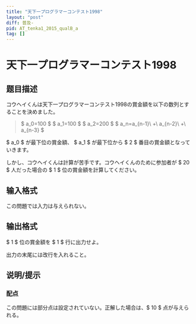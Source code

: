 ```yaml
---
title: "天下一プログラマーコンテスト1998"
layout: "post"
diff: 普及-
pid: AT_tenka1_2015_qualB_a
tag: []
---
```


# 天下一プログラマーコンテスト1998

## 题目描述

[problemUrl]: https://atcoder.jp/contests/tenka1-2015-qualb/tasks/tenka1_2015_qualB_a

コウヘイくんは天下一プログラマーコンテスト1998の賞金額を以下の数列とすることを決めました。

> $ a_0=100 $ $ a_1=100 $ $ a_2=200 $ $ a_n=a_{n-1}\ +\ a_{n-2}\ +\ a_{n-3} $

$ a_0 $ が最下位の賞金額、 $ a_1 $ が最下位から $ 2 $ 番目の賞金額となっていきます。

しかし、コウヘイくんは計算が苦手です。コウヘイくんのために参加者が $ 20 $ 人だった場合の $ 1 $ 位の賞金額を計算してください。

## 输入格式

この問題では入力は与えられない。

## 输出格式

$ 1 $ 位の賞金額を $ 1 $ 行に出力せよ。

出力の末尾には改行を入れること。

## 说明/提示

### 配点

この問題には部分点は設定されていない。正解した場合は、$ 10 $ 点が与えられる。

